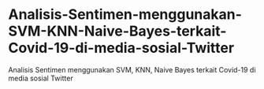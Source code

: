 # Analisis-Sentimen-menggunakan-SVM-KNN-Naive-Bayes-terkait-Covid-19-di-media-sosial-Twitter
Analisis Sentimen menggunakan SVM, KNN, Naive Bayes terkait Covid-19 di media sosial Twitter
